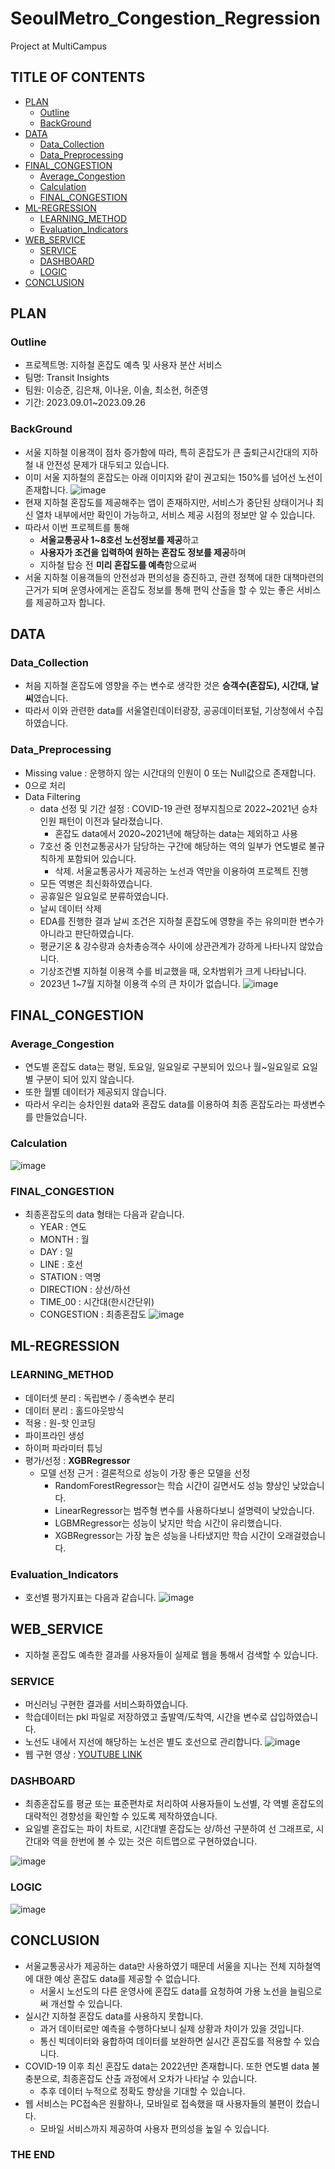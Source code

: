 # SeoulMetro_Congestion_Regression
Project at MultiCampus 

## TITLE OF CONTENTS
- [PLAN](#PLAN)
  - [Outline](#Outline)
  - [BackGround](#BackGround)  
- [DATA](#DATA)
  - [Data_Collection](#Data_Collection)
  - [Data_Preprocessing](#Data_Preprocessing)
- [FINAL_CONGESTION](#FINAL_CONGESTION)
  - [Average_Congestion](#Average_Congestion)
  - [Calculation](#Calculation)
  - [FINAL_CONGESTION](#FINAL_CONGESTION)
- [ML-REGRESSION](#ML-REGRESSION)
  - [LEARNING_METHOD](#LEARNING_METHOD)
  - [Evaluation_Indicators](#Evaluation_Indicators)
- [WEB_SERVICE](#WEB_SERVICE)
  - [SERVICE](#SERVICE)
  - [DASHBOARD](#DASHBOARD)
  - [LOGIC](#LOGIC)
- [CONCLUSION](#CONCLUSION)
  
## PLAN
### Outline
- 프로젝트명: 지하철 혼잡도 예측 및 사용자 분산 서비스
- 팀명: Transit Insights
- 팀원: 이승준, 김은채, 이나윤, 이솔, 최소현, 허준영
- 기간: 2023.09.01~2023.09.26

### BackGround
-  서울 지하철 이용객이 점차 증가함에 따라, 특히 혼잡도가 큰 출퇴근시간대의 지하철 내 안전성 문제가 대두되고 있습니다.
-  이미 서울 지하철의 혼잡도는 아래 이미지와 같이 권고되는 150%를 넘어선 노선이 존재합니다. 
 ![image](https://github.com/SSolLEE/SeoulMetro_Congestion_Regression/assets/139443410/0311a4fd-ae3e-4d0f-8538-c6cf9995bccc)
- 현재 지하철 혼잡도를 제공해주는 앱이 존재하지만, 서비스가 중단된 상태이거나 최신 열차 내부에서만 확인이 가능하고, 서비스 제공 시점의 정보만 알 수 있습니다.
- 따라서 이번 프로젝트를 통해
  - **서울교통공사 1~8호선 노선정보를 제공**하고
  - **사용자가 조건을 입력하여 원하는 혼잡도 정보를 제공**하며
  -  지하철 탑승 전 **미리 혼잡도를 예측**함으로써 
- 서울 지하철 이용객들의 안전성과 편의성을 증진하고, 관련 정책에 대한 대책마련의 근거가 되며 운영사에게는 혼잡도 정보를 통해 편익 산출을 할 수 있는 좋은 서비스를 제공하고자 합니다.
 
## DATA
### Data_Collection
- 처음 지하철 혼잡도에 영향을 주는 변수로 생각한 것은 **승객수(혼잡도), 시간대, 날씨**였습니다.
- 따라서 이와 관련한 data를 서울열린데이터광장, 공공데이터포털, 기상청에서 수집하였습니다.
 
### Data_Preprocessing
-  Missing value : 운행하지 않는 시간대의 인원이 0 또는 Null값으로 존재합니다.
  -  0으로 처리
- Data Filtering
  - data 선정 및 기간 설정 :  COVID-19 관련 정부지침으로 2022~2021년 승차인원 패턴이 이전과 달라졌습니다.
    - 혼잡도 data에서 2020~2021년에 해당하는 data는 제외하고 사용
  - 7호선 중 인천교통공사가 담당하는 구간에 해당하는 역의 일부가 연도별로 불규칙하게 포함되어 있습니다.
    - 삭제. 서울교통공사가 제공하는 노선과 역만을 이용하여 프로젝트 진행
  - 모든 역병은 최신화하였습니다.
  - 공휴일은 일요일로 분류하였습니다. 
  -  날씨 데이터 삭제
    - EDA를 진행한 결과 날씨 조건은 지하철 혼잡도에 영향을 주는 유의미한 변수가 아니라고 판단하였습니다.
    - 평균기온 & 강수량과 승차총승객수 사이에 상관관계가 강하게 나타나지 않았습니다.
    - 기상조건별 지하철 이용객 수를 비교했을 때, 오차범위가 크게 나타납니다.
    - 2023년 1~7월 지하철 이용객 수의 큰 차이가 없습니다.
      ![image](https://github.com/SSolLEE/SeoulMetro_Congestion_Regression/assets/139443410/eaeb661f-3e34-4854-a24c-cf9102d340d0)

## FINAL_CONGESTION
### Average_Congestion
- 연도별 혼잡도 data는 평일, 토요일, 일요일로 구분되어 있으나 월~일요일로 요일별 구분이 되어 있지 않습니다.
- 또한 월별 데이터가 제공되지 않습니다.
- 따라서 우리는 승차인원 data와 혼잡도 data를 이용하여 최종 혼잡도라는 파생변수를 만들었습니다.
 
### Calculation
![image](https://github.com/SSolLEE/SeoulMetro_Congestion_Regression/assets/139443410/b190cdf5-8ffd-48b1-97a2-87ab1807f8fd)

### FINAL_CONGESTION
- 최종혼잡도의 data 형태는 다음과 같습니다.
  - YEAR : 연도
  - MONTH : 월
  - DAY : 일
  - LINE : 호선
  - STATION : 역명
  - DIRECTION : 상선/하선
  - TIME_00 : 시간대(한시간단위)
  - CONGESTION : 최종혼잡도
 ![image](https://github.com/SSolLEE/SeoulMetro_Congestion_Regression/assets/139443410/02d317e9-05c0-464b-a304-4aeb0e60cf8f)

## ML-REGRESSION
### LEARNING_METHOD
- 데이터셋 분리 : 독립변수 / 종속변수 분리
- 데이터 분리 : 홀드아웃방식
- 적용 : 원-핫 인코딩
- 파이프라인 생성
- 하이퍼 파라미터 튜닝
- 평가/선정 : **XGBRegressor**
  - 모델 선정 근거 : 결론적으로 성능이 가장 좋은 모델을 선정
    - RandomForestRegressor는 학습 시간이 길면서도 성능 향상인 낮았습니다.
    - LinearRegressor는 범주형 변수를 사용하다보니 설명력이 낮았습니다.
    - LGBMRegressor는 성능이 낮지만 학습 시간이 유리했습니다.
    - XGBRegressor는 가장 높은 성능을 나타냈지만 학습 시간이 오래걸렸습니다.
### Evaluation_Indicators
- 호선별 평가지표는 다음과 같습니다.
  ![image](https://github.com/SSolLEE/SeoulMetro_Congestion_Regression/assets/139443410/4683e542-6929-421e-baad-620ad908bad5)

## WEB_SERVICE
- 지하철 혼잡도 예측한 결과를 사용자들이 실제로 웹을 통해서 검색할 수 있습니다.
### SERVICE
- 머신러닝 구현한 결과를 서비스화하였습니다.
- 학습데이터는 pkl 파일로 저장하였고 출발역/도착역, 시간을 변수로 삽입하였습니다.
- 노선도 내에서 지선에 해당하는 노선은 별도 호선으로 관리합니다.
  ![image](https://github.com/SSolLEE/SeoulMetro_Congestion_Regression/assets/139443410/39274d3d-1dc5-4b87-a14d-9b20d1f2dc37)
- 웹 구현 영상 : [YOUTUBE LINK](https://www.youtube.com/watch?v=phZRdA8Wsik)

### DASHBOARD
- 최종혼잡도를 평균 또는 표준편차로 처리하여 사용자들이 노선별, 각 역별 혼잡도의 대략적인 경향성을 확인할 수 있도록 제작하였습니다.
- 요일별 혼잡도는 파이 차트로, 시간대별 혼잡도는 상/하선 구분하여 선 그래프로, 시간대와 역을 한번에 볼 수 있는 것은 히트맵으로 구현하였습니다.
  
![image](https://github.com/SSolLEE/SeoulMetro_Congestion_Regression/assets/139443410/72104785-dc4e-4192-a893-bb231a147165)

### LOGIC
![image](https://github.com/SSolLEE/SeoulMetro_Congestion_Regression/assets/139443410/ab97fcfb-1795-48a7-8151-12b17277d71a)

## CONCLUSION
- 서울교통공사가 제공하는 data만 사용하였기 때문데 서울을 지나는 전체 지하철역에 대한 예상 혼잡도 data를 제공할 수 없습니다.
  - 서울시 노선도의 다른 운영사에 혼잡도 data를 요청하여 가용 노선을 늘림으로써 개선할 수 있습니다.
- 실시간 지하철 혼잡도 data를 사용하지 못합니다.
  - 과거 데이터로만 예측을 수행하다보니 실제 상황과 차이가 있을 것입니다.
  - 통신 빅데이터와 융합하여 데이터를 보완하면 실시간 혼잡도를 적용할 수 있습니다. 
- COVID-19 이후 최신 혼잡도 data는 2022년만 존재합니다. 또한 연도별 data 불충분으로, 최종혼잡도 산출 과정에서 오차가 나타날 수 있습니다.
  - 추후 데이터 누적으로 정확도 향상을 기대할 수 있습니다. 
- 웹 서비스는 PC접속은 원활하나, 모바일로 접속했을 때 사용자들의 불편이 컸습니다.
  - 모바일 서비스까지 제공하여 사용자 편의성을 높일 수 있습니다.
  
### THE END ####
